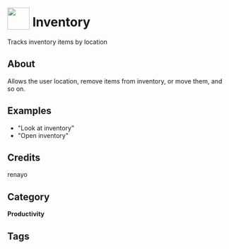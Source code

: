 # <img src="https://raw.githack.com/FortAwesome/Font-Awesome/master/svgs/solid/laptop-house.svg" card_color="#FEE255" width="50" height="50" style="vertical-align:bottom"/> Inventory
Tracks inventory items by location

## About
Allows the user location, remove items from inventory, or move them, and so on.

## Examples
* "Look at inventory"
* "Open inventory"

## Credits
renayo

## Category
**Productivity**

## Tags

